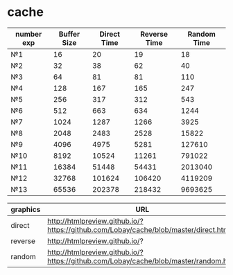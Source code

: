 # cache

number exp |	Buffer Size	| Direct Time |	Reverse Time |	Random Time
--- | --- | --- | --- | ---
№1 |	16 | 20	| 19	| 18
№2 |	32	| 38	| 62 | 40
№3 |	64	| 81	| 81	| 110
№4 |	128	| 167 |	165	| 247
№5 |	256	| 317	| 312	| 543
№6 |	512	| 663 |	634	| 1244
№7 |	1024	| 1287	| 1266	| 3925
№8 |	2048	| 2483	| 2528	| 15822
№9 |	4096	| 4975	| 5281	| 127610
№10 |	8192	| 10524	| 11261	| 791022
№11 |	16384	| 51448	| 54431	| 2013040
№12 |	32768	| 101624	| 106420	| 4119209
№13 |	65536	| 202378	| 218432	| 9693625






graphics | URL
--- | ---
direct|http://htmlpreview.github.io/?https://github.com/Lobay/cache/blob/master/direct.html
reverse | http://htmlpreview.github.io/?
random | http://htmlpreview.github.io/?https://github.com/Lobay/cache/blob/master/random.html
